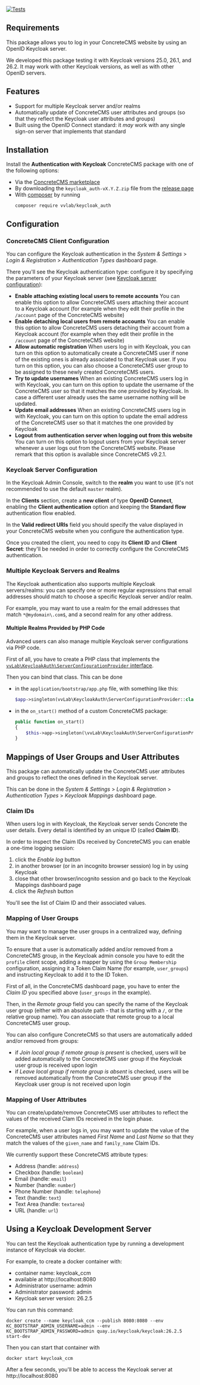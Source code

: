[![Tests](https://github.com/vvlab-dev/ConcreteCMS-keycloak/actions/workflows/tests.yml/badge.svg)](https://github.com/vvlab-dev/ConcreteCMS-keycloak/actions/workflows/tests.yml)

## Requirements

This package allows you to log in your ConcreteCMS website by using an OpenID Keycloak server.

We developed this package testing it with Keycloak versions 25.0, 26.1, and 26.2.
It may work with other Keycloak versions, as well as with other OpenID servers.

## Features

- Support for multiple Keycloak server and/or realms
- Automatically update of ConcreteCMS user attributes and groups (so that they reflect the Keycloak user attributes and groups)
- Built using the OpenID Connect standard: it *may* work with any single sign-on server that implements that standard


## Installation

Install the **Authentication with Keycloak** ConcreteCMS package with one of the following options:

- Via the [ConcreteCMS marketplace](https://market.concretecms.com/products/authentication-keycloak/62291e11-4084-11f0-abb4-0e1cf28cdc53)
- By downloading the `keycloak_auth-vX.Y.Z.zip` file from the [release page](https://github.com/vvlab-dev/ConcreteCMS-keycloak/releases/latest)
- With [composer](https://getcomposer.org/) by running
  ```
  composer require vvlab/keycloak_auth
  ```

## Configuration

### ConcreteCMS Client Configuration

You can configure the Keycloak authentication in the *System & Settings* > *Login & Registration* > *Authentication Types* dashboard page.

There you'll see the Keycloak authentication type: configure it by specifying the parameters of your Keycloak server (see [Keycloak server configuration](#Keycloak-server-configuration)):

- **Enable attaching existing local users to remote accounts**
  You can enable this option to allow ConcreteCMS users attaching their account to a Keycloak account (for example when they edit their profile in the `/account` page of the ConcreteCMS website)
- **Enable detaching local users from remote accounts**
  You can enable this option to allow ConcreteCMS users detaching their account from a Keycloak account (for example when they edit their profile in the `/account` page of the ConcreteCMS website)
- **Allow automatic registration**
  When users log in with Keycloak, you can turn on this option to automatically create a ConcreteCMS user if none of the existing ones is already associated to that Keycloak user.
  If you turn on this option, you can also choose a ConcreteCMS user group to be assigned to these newly created ConcreteCMS users.
- **Try to update usernames**
  When an existing ConcreteCMS users log in with Keycloak, you can turn on this option to update the username of the ConcreteCMS user so that it matches the one provided by Keycloak. In case a different user already uses the same username nothing will be updated.
- **Update email addresses**
  When an existing ConcreteCMS users log in with Keycloak, you can turn on this option to update the email address of the ConcreteCMS user so that it matches the one provided by Keycloak
- **Logout from authentication server when logging out from this website**
  You can turn on this option to logout users from your Keycloak server whenever a user logs out from the ConcreteCMS website.
  Please remark that this option is available since ConcreteCMS v9.2.1.


### Keycloak Server Configuration

In the Keycloak Admin Console, switch to the **realm** you want to use (it's not recommended to use the default `master` realm).

In the **Clients** section, create a **new client** of type **OpenID Connect**, enabling the **Client authentication** option and keeping the **Standard flow** authentication flow enabled.

In the **Valid redirect URIs** field you should specify the value displayed in your ConcreteCMS website when you configure the authentication type.

Once you created the client, you need to copy its **Client ID** and **Client Secret**: they'll be needed in order to correctly configure the ConcreteCMS authentication.


### Multiple Keycloak Servers and Realms

The Keycloak authentication also supports multiple Keycloak servers/realms: you can specify one or more regular expressions that email addresses should match to choose a specific Keycloak server and/or realm.

For example, you may want to use a realm for the email addresses that match `*@mydomain\.com$`, and a second realm for any other address.


#### Multiple Realms Provided by PHP Code

Advanced users can also manage multiple Keycloak server configurations via PHP code.

First of all, you have to create a PHP class that implements the [`vvLab\KeycloakAuth\ServerConfigurationProvider` interface](https://github.com/vvlab-dev/ConcreteCMS-keycloak/blob/main/src/ServerConfigurationProvider.php).

Then you can bind that class.
This can be done
- in the `application/bootstrap/app.php` file, with something like this:
  ```php
  $app->singleton(vvLab\KeycloakAuth\ServerConfigurationProvider::class, YourClass::class);
  ```
- in the `on_start()` method of a custom ConcreteCMS package:
  ```php
  public function on_start()
  {
      $this->app->singleton(\vvLab\KeycloakAuth\ServerConfigurationProvider::class, YourClass::class);
  }
  ```


## Mappings of User Groups and User Attributes

This package can automatically update the ConcreteCMS user attributes and groups to reflect the ones defined in the Keycloak server.

This can be done in the *System & Settings* > *Login & Registration* > *Authentication Types* > *Keycloak Mappings* dashboard page.


### Claim IDs

When users log in with Keycloak, the Keycloak server sends Concrete the user details.
Every detail is identified by an unique ID (called **Claim ID**).

In order to inspect the Claim IDs received by ConcreteCMS you can enable a one-time logging session:
1. click the *Enable log* button
2. in another browser (or in an incognito browser session) log in by using Keycloak
3. close that other browser/incognito session and go back to the Keycloak Mappings dashboard page
4. click the *Refresh* button

You'll see the list of Claim ID and their associated values.


### Mapping of User Groups

You may want to manage the user groups in a centralized way, defining them in the Keycloak server.

To ensure that a user is automatically added and/or removed from a ConcreteCMS group, in the Keycloak admin console you have to edit the `profile` client scope, adding a mapper by using the `Group Membership` configuration, assigning it a Token Claim Name (for example, `user_groups`) and instructing Keycloak to add it to the ID Token.

First of all, in the ConcreteCMS dashboard page, you have to enter the *Claim ID* you specified above (`user_groups` in the example).

Then, in the *Remote group* field you can specify the name of the Keycloak user group (either with an absolute path - that is starting with a `/`, or the relative group name).
You can associate that remote group to a local ConcreteCMS user group.

You can also configure ConcreteCMS so that users are automatically added and/or removed from groups:

- if *Join local group if remote group is present* is checked, users will be added automatically to the ConcreteCMS user group if the Keycloak user group is received upon login
- if *Leave local group if remote group is absent* is checked, users will be removed automatically from the ConcreteCMS user group if the Keycloak user group is not received upon login


### Mapping of User Attributes

You can create/update/remove ConcreteCMS user attributes to reflect the values of the received Clam IDs received in the login phase.

For example, when a user logs in, you may want to update the value of the ConcreteCMS user attributes named *First Name* and *Last Name* so that they match the values of the `given_name` and `family_name` Claim IDs.

We currently support these ConcreteCMS attribute types:

- Address (handle: `address`)
- Checkbox  (handle: `boolean`)
- Email (handle: `email`)
- Number (handle: `number`)
- Phone Number (handle: `telephone`)
- Text (handle: `text`)
- Text Area (handle: `textarea`)
- URL (handle: `url`)


## Using a Keycloak Development Server

You can test the Keycloak authentication type by running a development instance of Keycloak via docker.

For example, to create a docker container with:
- container name: keycloak_ccm
- available at http://localhost:8080
- Administrator username: admin
- Administrator password: admin
- Keycloak server version: 26.2.5

You can run this command:

```
docker create --name keycloak_ccm --publish 8080:8080 --env KC_BOOTSTRAP_ADMIN_USERNAME=admin --env KC_BOOTSTRAP_ADMIN_PASSWORD=admin quay.io/keycloak/keycloak:26.2.5 start-dev
```

Then you can start that container with

```
docker start keycloak_ccm
```

After a few seconds, you'll be able to access the Keycloak server at http://localhost:8080
